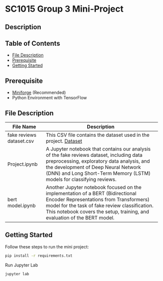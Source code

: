 # SC1015 Group 3 Mini-Project

## Description



## Table of Contents
- [File Description](#file-description)
- [Prerequisite](#prerequisite)
- [Getting Started](#getting-started)

## Prerequisite
- [Miniforge](https://github.com/conda-forge/miniforge) (Recommended)
- Python Environment with TensorFlow


## File Description

| File Name                | Description                                                                                                                                                                                                                                              |
|--------------------------|----------------------------------------------------------------------------------------------------------------------------------------------------------------------------------------------------------------------------------------------------------|
| fake reviews dataset.csv | This CSV file contains the dataset used in the project. [Dataset](https://www.kaggle.com/datasets/mexwell/fake-reviews-dataset/data)                                                                                                                     |
| Project.ipynb            | A Jupyter notebook that contains our analysis of the fake reviews dataset, including data preprocessing, exploratory data analysis, and the development of Deep Neural Network (DNN) and Long Short-Term Memory (LSTM) models for classifying reviews.   |
| bert model.ipynb         | Another Jupyter notebook focused on the implementation of a BERT (Bidirectional Encoder Representations from Transformers) model for the task of fake review classification. This notebook covers the setup, training, and evaluation of the BERT model. |

## Getting Started

Follow these steps to run the mini project:
```bash
pip install -r requirements.txt
```

Run Jupyter Lab
```bash
jupyter lab
```